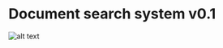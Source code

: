 # Document search system v0.1
![alt text](https://user-images.githubusercontent.com/21356411/61174588-f3417280-a5bf-11e9-8977-f99a0f599e7e.jpg)
